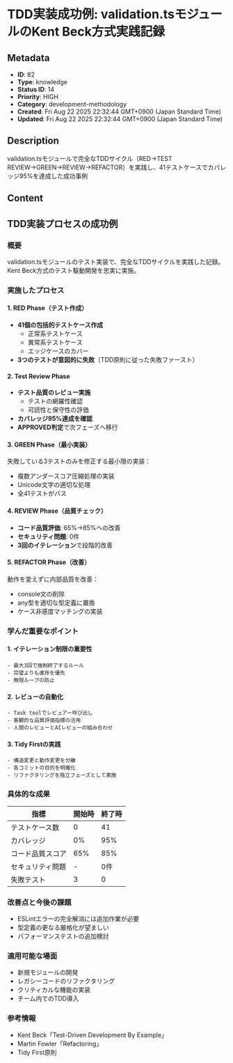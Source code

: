# TDD実装成功例: validation.tsモジュールのKent Beck方式実践記録

## Metadata

- **ID**: 82
- **Type**: knowledge
- **Status ID**: 14
- **Priority**: HIGH
- **Category**: development-methodology
- **Created**: Fri Aug 22 2025 22:32:44 GMT+0900 (Japan Standard Time)
- **Updated**: Fri Aug 22 2025 22:32:44 GMT+0900 (Japan Standard Time)

## Description

validation.tsモジュールで完全なTDDサイクル（RED→TEST REVIEW→GREEN→REVIEW→REFACTOR）を実践し、41テストケースでカバレッジ95%を達成した成功事例

## Content

## TDD実装プロセスの成功例

### 概要
validation.tsモジュールのテスト実装で、完全なTDDサイクルを実践した記録。Kent Beck方式のテスト駆動開発を忠実に実施。

### 実施したプロセス

#### 1. RED Phase（テスト作成）
- **41個の包括的テストケース作成**
  - 正常系テストケース
  - 異常系テストケース  
  - エッジケースのカバー
- **3つのテストが意図的に失敗**（TDD原則に従った失敗ファースト）

#### 2. Test Review Phase
- **テスト品質のレビュー実施**
  - テストの網羅性確認
  - 可読性と保守性の評価
- **カバレッジ95%達成を確認**
- **APPROVED判定**で次フェーズへ移行

#### 3. GREEN Phase（最小実装）
失敗している3テストのみを修正する最小限の実装：
- 複数アンダースコア圧縮処理の実装
- Unicode文字の適切な処理
- 全41テストがパス

#### 4. REVIEW Phase（品質チェック）
- **コード品質評価**: 65%→85%への改善
- **セキュリティ問題**: 0件
- **3回のイテレーション**で段階的改善

#### 5. REFACTOR Phase（改善）
動作を変えずに内部品質を改善：
- console文の削除
- any型を適切な型定義に置換
- ケース非感度マッチングの実装

### 学んだ重要なポイント

#### 1. イテレーション制限の重要性
```
- 最大3回で強制終了するルール
- 完璧よりも進捗を優先
- 無限ループの防止
```

#### 2. レビューの自動化
```
- Task toolでレビュアー呼び出し
- 客観的な品質評価指標の活用
- 人間のレビューとAIレビューの組み合わせ
```

#### 3. Tidy Firstの実践
```
- 構造変更と動作変更を分離
- 各コミットの目的を明確化
- リファクタリングを独立フェーズとして実施
```

### 具体的な成果

| 指標 | 開始時 | 終了時 |
|------|--------|--------|
| テストケース数 | 0 | 41 |
| カバレッジ | 0% | 95% |
| コード品質スコア | 65% | 85% |
| セキュリティ問題 | - | 0件 |
| 失敗テスト | 3 | 0 |

### 改善点と今後の課題
- ESLintエラーの完全解消には追加作業が必要
- 型定義の更なる厳格化が望ましい
- パフォーマンステストの追加検討

### 適用可能な場面
- 新規モジュールの開発
- レガシーコードのリファクタリング
- クリティカルな機能の実装
- チーム内でのTDD導入

### 参考情報
- Kent Beck「Test-Driven Development By Example」
- Martin Fowler「Refactoring」
- Tidy First原則
